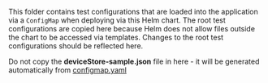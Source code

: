 This folder contains test configurations that are loaded into the application
via a `ConfigMap` when deploying via this Helm chart. The root test configurations
are copied here because Helm does not allow files outside the chart to be accessed
via templates. Changes to the root test configurations should be reflected here.

Do not copy the **deviceStore-sample.json** file in here - it will be generated
automatically from [configmap.yaml](../../templates/configmap.yaml)
